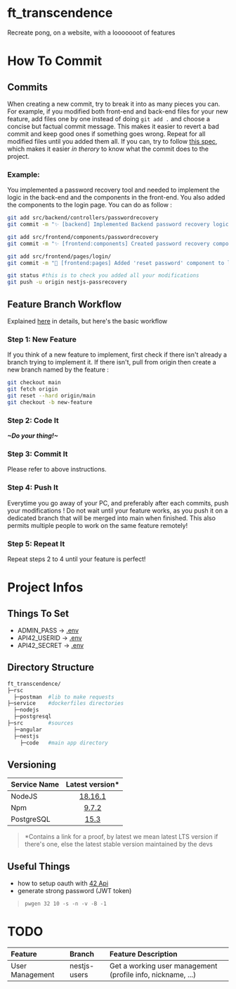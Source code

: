 # ft_transcendence
Recreate pong, on a website, with a looooooot of features

# How To Commit
## Commits
When creating a new commit, try to break it into as many pieces you can. For example, if you modified both front-end and back-end files for your new feature, add files one by one instead of doing `git add .` and choose a concise but factual commit message. This makes it easier to revert a bad commit and keep good ones if something goes wrong. Repeat for all modified files until you added them all.
If you can, try to follow [this spec](https://gitmoji.dev/specification), which makes it easier *in therory* to know what the commit does to the project.
### Example: 
You implemented a password recovery tool and needed to implement the logic in the back-end and the components in the front-end. You also added the components to the login page. You can do as follow :
```bash
git add src/backend/controllers/passwordrecovery
git commit -m "✨ [backend] Implemented Backend password recovery logic"

git add src/frontend/components/passwordrecovery
git commit -m "✨ [frontend:components] Created password recovery components for frontend"

git add src/frontend/pages/login/
git commit -m "💄 [frontend:pages] Added 'reset password' component to login page"

git status #this is to check you added all your modifications
git push -u origin nestjs-passrecovery
```
## Feature Branch Workflow
Explained [here](https://www.atlassian.com/git/tutorials/comparing-workflows/feature-branch-workflow) in details, but here's the basic workflow
### Step 1: New Feature
If you think of a new feature to implement, first check if there isn't already a branch trying to implement it. If there isn't, pull from origin then create a new branch named by the feature :
```bash
git checkout main
git fetch origin 
git reset --hard origin/main
git checkout -b new-feature
```
### Step 2: Code It
***\~Do your thing!\~***
### Step 3: Commit It
Please refer to above instructions.
### Step 4: Push It
Everytime you go away of your PC, and preferably after each commits, push your modifications ! Do not wait until your feature works, as you push it on a dedicated branch that will be merged into main when finished. This also permits multiple people to work on the same feature remotely! 
### Step 5: Repeat It
Repeat steps 2 to 4 until your feature is perfect!
# Project Infos
## Things To Set

- ADMIN_PASS -> [.env](./.env)
- API42_USERID -> [.env](./src/nestjs/pix/.env)
- API42_SECRET -> [.env](./src/nestjs/pix/.env)

## Directory Structure
```bash
ft_transcendence/
├─rsc
  ├─postman  #lib to make requests
├─service    #dockerfiles directories
  ├─nodejs
  ├─postgresql
├─src        #sources
  ├─angular
  ├─nestjs
    ├─code   #main app directory
```

## Versioning

|Service Name|Latest version*                                                  |
|:-----------|:---------------------------------------------------------------:|
|NodeJS      |[18.16.1](https://nodejs.dev/en/about/releases/)                 |
|Npm         |[9.7.2](https://www.npmjs.com/package/npm)                       |
|PostgreSQL  |[15.3](https://www.postgresql.org/support/versioning/)           |

> \*Contains a link for a proof,
> by latest we mean latest LTS version if there's one, else the latest stable version maintained by the devs

## Useful Things

- how to setup oauth with [42 Api](https://api.intra.42.fr/apidoc/guides/web_application_flow)
- generate strong password (JWT token)
> `pwgen 32 10 -s -n -v -B -1`

# TODO
|Feature|Branch|Feature Description|
|:------|:-----|:------------------|
|User Management|nestjs-users|Get a working user management (profile info, nickname, ...)
